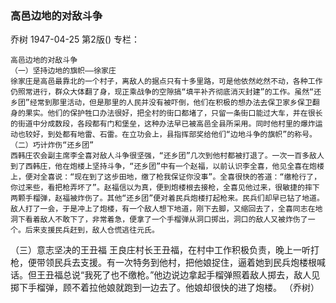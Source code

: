 ### 高邑边地的对敌斗争
乔树
1947-04-25
第2版()
专栏：

    高邑边地的对敌斗争
    （一）坚持边地的旗帜——徐家庄
    徐家庄是高邑最靠北的一个村子，离敌人的据点只有十多里路，可是他依然屹然不动，各种工作仍照常进行，群众大体翻了身，现正乘战争的空隙搞“填平补齐彻底消灭封建”的工作。虽然“还乡团”经常到那里活动，但是那里的人民并没有被吓倒，他们在积极的想办法去保卫家乡保卫翻身的果实。他们的保护牲口办法很好，把全村的街口都堵了，只留一条街口能过大车，并在很长的街道中分成数段，各段都有门和堡垒，这种办法早已被高邑全县所采用。同时他村里的爆炸运动也较好，到处都有地雷、石雷。在立功会上，县指挥部奖给他们“边地斗争的旗帜”的称号。
    （二）巧计炸伤“还乡团”
    西韩庄农会副主席李全喜对敌人斗争很坚强，“还乡团”几次到他村都被打退了。一次一百多敌人到了西韩庄，他在炮楼上坚持斗争，“还乡团”中有一个赵福，以前认识李全喜，他见全喜在炮楼上，便对全喜说：“现在到了这步田地，缴了枪我保证你没事”。全喜很快的答道：“缴枪行了，你过来些，看把枪弄坏了”。赵福信以为真，便到炮楼根去接枪，全喜见他过来，很敏捷的摔下两颗手榴弹，赵福被炸伤了。其他“还乡团”便对着民兵炮楼打起枪来。民兵们却早已钻了地道。敌人打了一会，于是冲上了炮楼，有一个敌人想下地道，刚下去脚，又缩回去了，全喜同志在地洞下看着敌人不敢下了，非常着急，便拿了一个手榴弹从洞口掷出，洞口的敌人又被炸伤了一个。后来支援民兵赶到，敌人仓慌逃往元氏。
   （三）意志坚决的王丑福
    王良庄村长王丑福，在村中工作积极负责，晚上一听打枪，便带领民兵去支援。有一次特务到他村，把他娘捉住，逼着她到民兵炮楼根喊话。但王丑福总说“我死了也不缴枪。”他边说边拿起手榴弹照着敌人掷去，敌人见掷下手榴弹，顾不着拉他娘就跑到一边去了。他娘却很快的进了炮楼。
                  （乔树）
